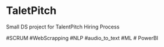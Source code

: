 # TaletPitch
Small DS project for TalentPitch Hiring Process

#SCRUM #WebScrapping #NLP #audio_to_text #ML # PowerBI
